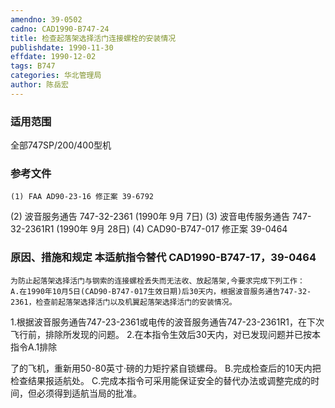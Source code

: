 ```yaml
---
amendno: 39-0502
cadno: CAD1990-B747-24
title: 检查起落架选择活门连接螺栓的安装情况
publishdate: 1990-11-30
effdate: 1990-12-02
tags: B747
categories: 华北管理局
author: 陈岳宏
---
```


### 适用范围 
全部747SP/200/400型机

<!--more-->
### 参考文件
    (1) FAA AD90-23-16 修正案 39-6792 
(2) 波音服务通告 747-32-2361 (1990年 9月 7日) 
(3) 波音电传服务通告 747-32-2361R1 (1990年 9月 28日) 
    (4) CAD90-B747-017 修正案 39-0464 

### 原因、措施和规定 本适航指令替代 CAD1990-B747-17，39-0464 
    为防止起落架选择活门与钢索的连接螺栓丢失而无法收、放起落架,今要求完成下列工作： 
    A.在1990年10月5日(CAD90-B747-017生效日期)后30天内，根据波音服务通告747-32-2361，检查前起落架选择活门以及机翼起落架选择活门的安装情况。 
1.根据波音服务通告747-23-2361或电传的波音服务通告747-23-2361R1，在下次飞行前，排除所发现的问题。 
2.在本指令生效后30天内，对已发现问题并已按本指令A.1排除
  
了的飞机，重新用50-80英寸·磅的力矩拧紧自锁螺母。 
    B.完成检查后的10天内把检查结果报适航处。 
    C.完成本指令可采用能保证安全的替代办法或调整完成的时间，但必须得到适航当局的批准。
